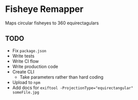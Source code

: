 Fisheye Remapper
================

Maps circular fisheyes to 360 equirectagulars

TODO
----
* Fix `package.json`
* Write tests
* Write CI flow
* Write production code
* Create CLI
    * Take parameters rather than hard coding
* Upload to `npm`
* Add docs for `exiftool -ProjectionType="equirectangular" someFile.jpg`
